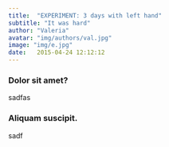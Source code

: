```yaml
---
title:  "EXPERIMENT: 3 days with left hand"
subtitle: "It was hard"
author: "Valeria"
avatar: "img/authors/val.jpg"
image: "img/e.jpg"
date:   2015-04-24 12:12:12
---
```


### Dolor sit amet?
sadfas

### Aliquam suscipit.
sadf